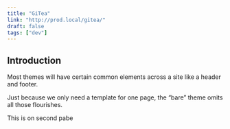 ```yaml
---
title: "GiTea"
link: "http://prod.local/gitea/"
draft: false
tags: ["dev"]
---
```

## Introduction
Most themes will have certain common elements across a site like a header and footer. 

Just because we only need a template for one page, the “bare” theme omits all those flourishes. 

<!--more-->
This is on second pabe
